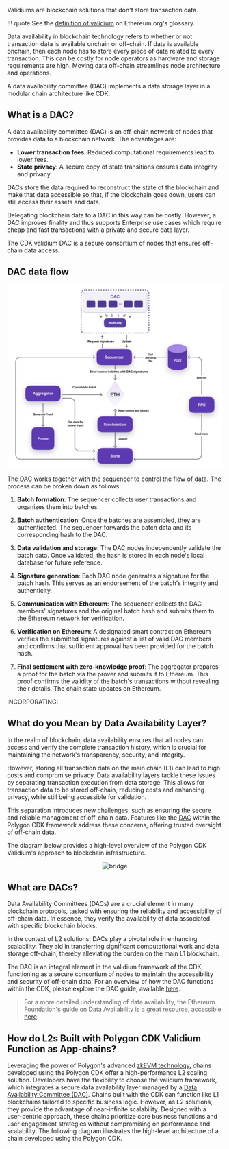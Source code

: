 Validiums are blockchain solutions that don't store transaction data.

!!! quote
    See the [definition of validium](https://ethereum.org/en/developers/docs/scaling/validium/) on Ethereum.org's glossary.

Data availability in blockchain technology refers to whether or not transaction data is available onchain or off-chain. If data is available onchain, then each node has to store every piece of data related to every transaction. This can be costly for node operators as hardware and storage requirements are high. Moving data off-chain streamlines node architecture and operations.

A data availability committee (DAC) implements a data storage layer in a modular chain architecture like CDK.

## What is a DAC?

A data availability committee (DAC) is an off-chain network of nodes that provides data to a blockchain network. The advantages are:

- **Lower transaction fees**: Reduced computational requirements lead to lower fees.
- **State privacy**: A secure copy of state transitions ensures data integrity and privacy.

DACs store the data required to reconstruct the state of the blockchain and make that data accessible so that, if the blockchain goes down, users can still access their assets and data.

Delegating blockchain data to a DAC in this way can be costly. However, a DAC improves finality and thus supports Enterprise use cases which require cheap and fast transactions with a private and secure data layer.

The CDK validium DAC is a secure consortium of nodes that ensures off-chain data access. 

## DAC data flow

![CDK validium DAC dataflow](../../img/cdk/zksupernets-dac.png)

The DAC works together with the sequencer to control the flow of data. The process can be broken down as follows:

1. **Batch formation**: The sequencer collects user transactions and organizes them into batches.

2. **Batch authentication**: Once the batches are assembled, they are authenticated. The sequencer forwards the batch data and its corresponding hash to the DAC.

3. **Data validation and storage**:  The DAC nodes independently validate the batch data. Once validated, the hash is stored in each node's local database for future reference.

4. **Signature generation**: Each DAC node generates a signature for the batch hash. This serves as an endorsement of the batch's integrity and authenticity.

5. **Communication with Ethereum**: The sequencer collects the DAC members' signatures and the original batch hash and submits them to the Ethereum network for verification.

6. **Verification on Ethereum**: A designated smart contract on Ethereum verifies the submitted signatures against a list of valid DAC members and confirms that sufficient approval has been provided for the batch hash.

7. **Final settlement with zero-knowledge proof**: The aggregator prepares a proof for the batch via the prover and submits it to Ethereum. This proof confirms the validity of the batch's transactions without revealing their details. The chain state updates on Ethereum.


INCORPORATING:



## What do you Mean by Data Availability Layer?

In the realm of blockchain, data availability ensures that all nodes can access and verify the complete transaction history, which is crucial for maintaining the network's transparency, security, and integrity.

However, storing all transaction data on the main chain (L1) can lead to high costs and compromise privacy. Data availability layers tackle these issues by separating transaction execution from data storage. This allows for transaction data to be stored off-chain, reducing costs and enhancing privacy, while still being accessible for validation.

This separation introduces new challenges, such as ensuring the secure and reliable management of off-chain data. Features like the [<ins>DAC</ins>](#what-are-dacs) within the Polygon CDK framework address these concerns, offering trusted oversight of off-chain data.

The diagram below provides a high-level overview of the Polygon CDK Validium's approach to blockchain infrastructure.

<div align="center">
  <img src="" alt="bridge" width="90%" height="30%" />
</div>

## What are DACs?

Data Availability Committees (DACs) are a crucial element in many blockchain protocols, tasked with ensuring the reliability and accessibility of off-chain data. In essence, they verify the availability of data associated with specific blockchain blocks.

In the context of L2 solutions, DACs play a pivotal role in enhancing scalability. They aid in transferring significant computational work and data storage off-chain, thereby alleviating the burden on the main L1 blockchain.

The DAC is an integral element in the validium framework of the CDK, functioning as a secure consortium of nodes to maintain the accessibility and security of off-chain data. For an overview of how the DAC functions within the CDK, please explore the DAC guide, available [<ins>here</ins>](/docs/cdk/validium/dac.md).

> For a more detailed understanding of data availability, the Ethereum Foundation's guide on Data Availability is a great resource, accessible [<ins>here</ins>](https://ethereum.org/en/developers/docs/data-availability/).
## How do L2s Built with Polygon CDK Validium Function as App-chains?

Leveraging the power of Polygon's advanced [zkEVM technology](/docs/zkevm/), chains developed using the Polygon CDK offer a high-performance L2 scaling solution. Developers have the flexibility to choose the validium framework, which integrates a secure data availability layer managed by a [Data Availability Committee (DAC)](/docs/cdk/validium/dac.md). Chains built with the CDK can function like L1 blockchains tailored to specific business logic. However, as L2 solutions, they provide the advantage of near-infinite scalability. Designed with a user-centric approach, these chains prioritize core business functions and user engagement strategies without compromising on performance and scalability. The following diagram illustrates the high-level architecture of a chain developed using the Polygon CDK.

